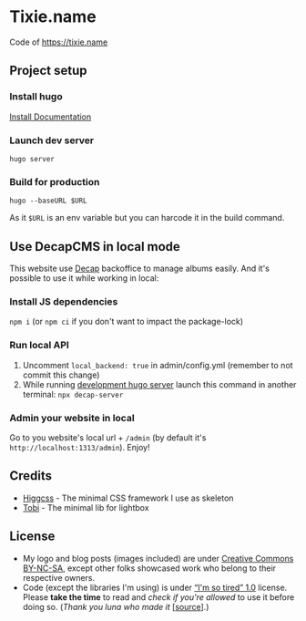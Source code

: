 # Tixie.name

Code of https://tixie.name


## Project setup

### Install hugo
[Install Documentation](https://gohugo.io/getting-started/installing/)

### Launch dev server

```
hugo server
```

### Build for production

```
hugo --baseURL $URL
```

As it `$URL` is an env variable but you can harcode it in the build command.


## Use DecapCMS in local mode

This website use [Decap](https://decapcms.org/) backoffice to manage albums easily.
And it's possible to use it while working in local:

### Install JS dependencies

`npm i` (or `npm ci` if you don't want to impact the package-lock)

### Run local API

1. Uncomment `local_backend: true` in admin/config.yml (remember to not commit this change)
2. While running [development hugo server](#launch-dev-server) launch this command in another terminal: `npx decap-server`

### Admin your website in local

Go to you website's local url + `/admin` (by default it's `http://localhost:1313/admin`). Enjoy!


## Credits
  * [Higgcss](https://github.com/robinparisi/higgcss) - The minimal CSS framework I use as skeleton
  * [Tobi](https://github.com/rqrauhvmra/Tobi/) - The minimal lib for lightbox

## License
  * My logo and blog posts (images included) are under [Creative Commons BY-NC-SA](https://creativecommons.org/licenses/by-nc-sa/4.0/), except other folks showcased work who belong to their respective owners.
  * Code (except the libraries I'm using) is under [“I'm so tired” 1.0](LICENSE) license. Please **take the time** to read and *check if you're allowed* to use it before doing so. (*Thank you luna who made it* \[[source](https://olmewe.com/notepad/istsl/)\].)
